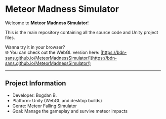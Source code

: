 # Meteor Madness Simulator

Welcome to **Meteor Madness Simulator**!  

This is the main repository containing all the source code and Unity project files.  

Wanna try it in your browser?  
🌐 You can check out the WebGL version here: [https://bdn-sans.github.io/MeteorMadnessSimulator/](https://bdn-sans.github.io/MeteorMadnessSimulator/)  

---

## Project Information

- Developer: Bogdan B.
- Platform: Unity (WebGL and desktop builds)
- Genre: Meteor Falling Simulator
- Goal: Manage the gameplay and survive meteor impacts
